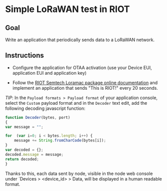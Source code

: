 # Simple LoRaWAN test in RIOT

## Goal

Write an application that periodically sends data to a LoRaWAN network.

## Instructions

- Configure the application for OTAA activation (use your Device EUI,
  application EUI and application key)

- Follow the
  [RIOT Semtech Loramac package online documentation](http://doc.riot-os.org/group__pkg__semtech-loramac.html)
  and implement an application that sends "This is RIOT!" every 20 seconds.

_TIP_: In the `Payload formats > Payload format` of your application console,
select the `Custom` payload format and in the `Decoder` text edit, add the
following decoding javascript function:
```js
function Decoder(bytes, port)
{
var message = "";

for  (var i=0; i < bytes.length; i++) {
    message += String.fromCharCode(bytes[i]);
}
var decoded = {};
decoded.message = message;
return decoded;
}
```
Thanks to this, each data sent by node, visible in the node web console
under `Devices > <device_id> > Data, will be displayed in a human readable
format.
